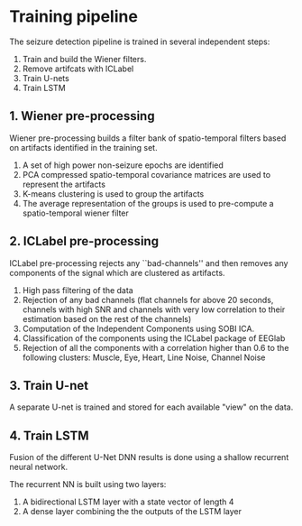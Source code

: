 # Training pipeline

The seizure detection pipeline is trained in several independent steps:

1. Train and build the Wiener filters.
2. Remove artifcats with ICLabel 
3. Train U-nets
4. Train LSTM


## 1. Wiener pre-processing

Wiener pre-processing builds a filter bank of spatio-temporal filters based on artifacts identified in the training set.

1. A set of high power non-seizure epochs are identified
2. PCA compressed spatio-temporal covariance matrices are used to represent the artifacts
3. K-means clustering is used to group the artifacts
4. The average representation of the groups is used to pre-compute a spatio-temporal wiener filter

## 2. ICLabel pre-processing

ICLabel pre-processing rejects any ``bad-channels'' and then removes any components of the signal which are clustered as artifacts.

1. High pass filtering of the data
2. Rejection of any bad channels (flat channels for above 20 seconds, channels with high SNR and channels with very low correlation to their estimation based on the rest of the channels)
3. Computation of the Independent Components using SOBI ICA.
4. Classification of the components using the ICLabel package of EEGlab
5. Rejection of all the components with a correlation higher than 0.6 to the following clusters: Muscle, Eye, Heart, Line Noise, Channel Noise

## 3. Train U-net

A separate U-net is trained and stored for each available "view" on the data.

## 4. Train LSTM
Fusion of the different U-Net DNN results is done using a shallow recurrent neural network.

The recurrent NN is built using two layers:

1. A bidirectional LSTM layer with a state vector of length 4
2. A dense layer combining the the outputs of the LSTM layer
